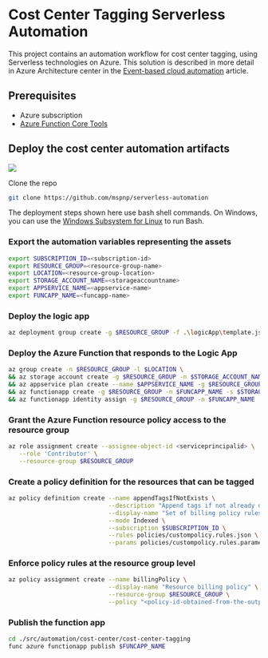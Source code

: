 # Cost Center Tagging Serverless Automation

This project contains an automation workflow for cost center tagging, using Serverless technologies on Azure. This solution is described in more detail in Azure Architecture center in the [Event-based cloud automation](https://docs.microsoft.com/azure/architecture/reference-architectures/serverless/cloud-automation) article.

## Prerequisites

- Azure subscription
- [Azure Function Core Tools](https://docs.microsoft.com/azure/azure-functions/functions-run-local)

## Deploy the cost center automation artifacts

<a href="https://shell.azure.com" title="Launch Azure Cloud Shell"><img name="launch-cloud-shell" src="https://docs.microsoft.com/azure/includes/media/cloud-shell-try-it/launchcloudshell.png" /></a>

Clone the repo

```bash
git clone https://github.com/mspnp/serverless-automation
```

The deployment steps shown here use bash shell commands. On Windows, you can use the [Windows Subsystem for Linux](https://docs.microsoft.com/windows/wsl/about) to run Bash.

### Export the automation variables representing the assets

```bash
export SUBSCRIPTION_ID=<subscription-id>
export RESOURCE_GROUP=<resource-group-name>
export LOCATION=<resource-group-location>
export STORAGE_ACCOUNT_NAME=<storageaccountname>
export APPSERVICE_NAME=<appservice-name>
export FUNCAPP_NAME=<funcapp-name>
```

### Deploy the logic app

```bash
az deployment group create -g $RESOURCE_GROUP -f .\logicApp\template.json  
```

### Deploy the Azure Function that responds to the Logic App

```bash
az group create -n $RESOURCE_GROUP -l $LOCATION \
&& az storage account create -g $RESOURCE_GROUP -n $STORAGE_ACCOUNT_NAME --sku Standard_LRS \
&& az appservice plan create --name $APPSERVICE_NAME -g $RESOURCE_GROUP --sku S1 \
&& az functionapp create -g $RESOURCE_GROUP -n $FUNCAPP_NAME -s $STORAGE_ACCOUNT_NAME --plan $APPSERVICE_NAME \
&& az functionapp identity assign -g $RESOURCE_GROUP -n $FUNCAPP_NAME
```

### Grant the Azure Function resource policy access to the resource group

```bash
az role assignment create --assignee-object-id <serviceprincipalid> \
   --role 'Contributor' \
   --resource-group $RESOURCE_GROUP
```

### Create a policy definition for the resources that can be tagged

```bash
az policy definition create --name appendTagsIfNotExists \
                            --description "Append tags if not already defined for supported resources" \
                            --display-name "Set of billing policy rules" \
                            --mode Indexed \
                            --subscription $SUBSCRIPTION_ID \
                            --rules policies/custompolicy.rules.json \
                            --params policies/custompolicy.rules.parameters.json

```

### Enforce policy rules at the resource group level

```bash
az policy assignment create --name billingPolicy \
                            --display-name "Resource billing policy" \
                            --resource-group $RESOURCE_GROUP \
                            --policy "<policy-id-obtained-from-the-output-of-previous-command>"
```

### Publish the function app

```bash
cd ./src/automation/cost-center/cost-center-tagging
func azure functionapp publish $FUNCAPP_NAME
```
